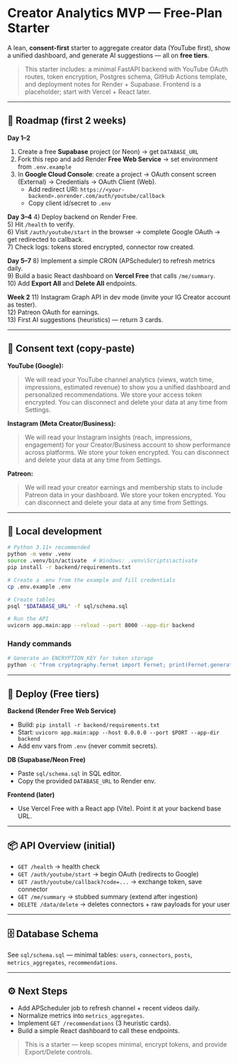 # Creator Analytics MVP — Free-Plan Starter

A lean, **consent-first** starter to aggregate creator data (YouTube first), show a unified dashboard, and generate AI suggestions — all on **free tiers**.

> This starter includes: a minimal FastAPI backend with YouTube OAuth routes, token encryption, Postgres schema, GitHub Actions template, and deployment notes for Render + Supabase. Frontend is a placeholder; start with Vercel + React later.

---

## 🧭 Roadmap (first 2 weeks)

**Day 1–2**
1) Create a free **Supabase** project (or Neon) → get `DATABASE_URL`  
2) Fork this repo and add Render **Free Web Service** → set environment from `.env.example`  
3) In **Google Cloud Console**: create a project → OAuth consent screen (External) → Credentials → OAuth Client (Web).  
   - Add redirect URI: `https://<your-backend>.onrender.com/auth/youtube/callback`  
   - Copy client id/secret to `.env`

**Day 3–4**
4) Deploy backend on Render Free.  
5) Hit `/health` to verify.  
6) Visit `/auth/youtube/start` in the browser → complete Google OAuth → get redirected to callback.  
7) Check logs: tokens stored encrypted, connector row created.

**Day 5–7**
8) Implement a simple CRON (APScheduler) to refresh metrics daily.  
9) Build a basic React dashboard on **Vercel Free** that calls `/me/summary`.  
10) Add **Export All** and **Delete All** endpoints.

**Week 2**
11) Instagram Graph API in dev mode (invite your IG Creator account as tester).  
12) Patreon OAuth for earnings.  
13) First AI suggestions (heuristics) — return 3 cards.

---

## 🔐 Consent text (copy-paste)

**YouTube (Google):**  
> We will read your YouTube channel analytics (views, watch time, impressions, estimated revenue) to show you a unified dashboard and personalized recommendations. We store your access token encrypted. You can disconnect and delete your data at any time from Settings.

**Instagram (Meta Creator/Business):**  
> We will read your Instagram insights (reach, impressions, engagement) for your Creator/Business account to show performance across platforms. We store your token encrypted. You can disconnect and delete your data at any time from Settings.

**Patreon:**  
> We will read your creator earnings and membership stats to include Patreon data in your dashboard. We store your token encrypted. You can disconnect and delete your data at any time from Settings.

---

## 🧰 Local development

```bash
# Python 3.11+ recommended
python -m venv .venv
source .venv/bin/activate  # Windows: .venv\Scripts\activate
pip install -r backend/requirements.txt

# Create a .env from the example and fill credentials
cp .env.example .env

# Create tables
psql "$DATABASE_URL" -f sql/schema.sql

# Run the API
uvicorn app.main:app --reload --port 8000 --app-dir backend
```

### Handy commands
```bash
# Generate an ENCRYPTION_KEY for token storage
python -c "from cryptography.fernet import Fernet; print(Fernet.generate_key().decode())"
```

---

## 🚀 Deploy (Free tiers)

**Backend (Render Free Web Service)**  
- Build: `pip install -r backend/requirements.txt`  
- Start: `uvicorn app.main:app --host 0.0.0.0 --port $PORT --app-dir backend`  
- Add env vars from `.env` (never commit secrets).

**DB (Supabase/Neon Free)**  
- Paste `sql/schema.sql` in SQL editor.  
- Copy the provided `DATABASE_URL` to Render env.

**Frontend (later)**  
- Use Vercel Free with a React app (Vite). Point it at your backend base URL.

---

## 📦 API Overview (initial)

- `GET /health` → health check  
- `GET /auth/youtube/start` → begin OAuth (redirects to Google)  
- `GET /auth/youtube/callback?code=...` → exchange token, save connector  
- `GET /me/summary` → stubbed summary (extend after ingestion)  
- `DELETE /data/delete` → deletes connectors + raw payloads for your user

---

## 🗄️ Database Schema

See `sql/schema.sql` — minimal tables: `users`, `connectors`, `posts`, `metrics_aggregates`, `recommendations`.

---

## ⚙️ Next Steps

- Add APScheduler job to refresh channel + recent videos daily.  
- Normalize metrics into `metrics_aggregates`.  
- Implement `GET /recommendations` (3 heuristic cards).  
- Build a simple React dashboard to call these endpoints.

> This is a starter — keep scopes minimal, encrypt tokens, and provide Export/Delete controls.
